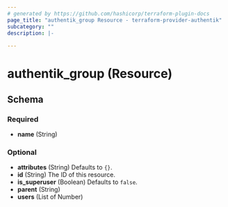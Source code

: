 ```yaml
---
# generated by https://github.com/hashicorp/terraform-plugin-docs
page_title: "authentik_group Resource - terraform-provider-authentik"
subcategory: ""
description: |-
  
---
```


# authentik_group (Resource)





<!-- schema generated by tfplugindocs -->
## Schema

### Required

- **name** (String)

### Optional

- **attributes** (String) Defaults to `{}`.
- **id** (String) The ID of this resource.
- **is_superuser** (Boolean) Defaults to `false`.
- **parent** (String)
- **users** (List of Number)


